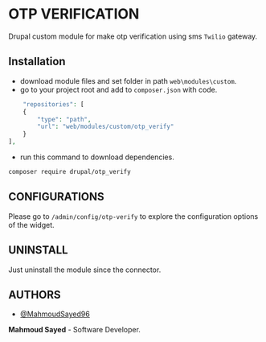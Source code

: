 # OTP VERIFICATION

Drupal custom module for make otp verification using sms `Twilio` gateway.

## Installation

- download module files and set folder in path `web\modules\custom`.
- go to your project root and add to `composer.json` with code.

```php
    "repositories": [
    {
        "type": "path",
        "url": "web/modules/custom/otp_verify"
    }
],
```

- run this command to download dependencies.

```bash
composer require drupal/otp_verify
```

## CONFIGURATIONS

Please go to `/admin/config/otp-verify` to explore the configuration
options of the widget.

## UNINSTALL

Just uninstall the module since the connector.

## AUTHORS
- [@MahmoudSayed96](https://www.github.com/MahmoudSayed96)

__Mahmoud Sayed__       - Software Developer.
